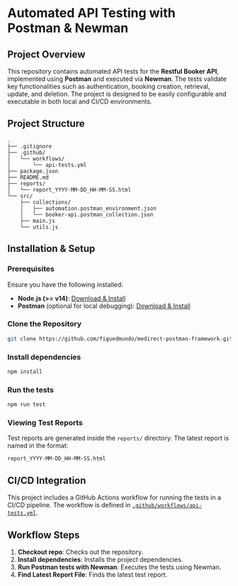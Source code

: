# Automated API Testing with Postman & Newman

## Project Overview
This repository contains automated API tests for the **Restful Booker API**, implemented using **Postman** and executed via **Newman**. The tests validate key functionalities such as authentication, booking creation, retrieval, update, and deletion. The project is designed to be easily configurable and executable in both local and CI/CD environments.

## Project Structure
```
.
├── .gitignore
├── .github/
│   └── workflows/
│       └── api-tests.yml
├── package.json
├── README.md
├── reports/
│   └── report_YYYY-MM-DD_HH-MM-SS.html
└── src/
    ├── collections/
    │   ├── automation.postman_environment.json
    │   └── booker-api.postman_collection.json
    ├── main.js
    └── utils.js
```



## Installation & Setup

### Prerequisites
Ensure you have the following installed:
- **Node.js (>= v14)**: [Download & Install](https://nodejs.org/)
- **Postman** (optional for local debugging): [Download & Install](https://www.postman.com/)

### Clone the Repository
```sh
git clone https://github.com/figuedmundo/medirect-postman-framework.git & cd medirect-postman-framework
```

### Install dependencies
```sh
npm install
```

### Run the tests
```sh
npm run test
```

### Viewing Test Reports
Test reports are generated inside the `reports/` directory. The latest report is named in the format:
```
report_YYYY-MM-DD_HH-MM-SS.html
```

## CI/CD Integration
This project includes a GitHub Actions workflow for running the tests in a CI/CD pipeline. The workflow is defined in [`.github/workflows/api-tests.yml`](.github/workflows/api-tests.yml).


## Workflow Steps
1. **Checkout repo**: Checks out the repository.
2. **Install dependencies**: Installs the project dependencies.
3. **Run Postman tests with Newman**: Executes the tests using Newman.
5. **Find Latest Report File**: Finds the latest test report.
